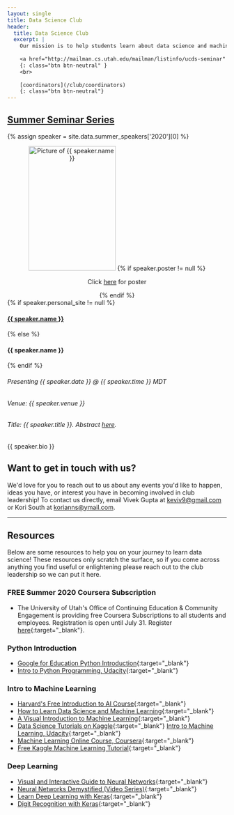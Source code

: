 ```yaml
---
layout: single
title: Data Science Club
header:
  title: Data Science Club
  excerpt: |
    Our mission is to help students learn about data science and machine learning through tutorials, presentations from industry professionals, and hands-on experience.
    
    <a href="http://mailman.cs.utah.edu/mailman/listinfo/ucds-seminar" target="_blank">join our mailing list</a>
    {: class="btn btn-neutral" }
    <br>
    
    [coordinators](/club/coordinators)
    {: class="btn btn-neutral"}  
---
```


<style>
img.speaker {
  width: 200px;
  height: 286px;
  object-fit: cover;
}
</style>

## [Summer Seminar Series](/club/summer-seminar-series)

<!-- Upcoming speaker. Assumes the next speaker is always at the top of the yml file -->
{% assign speaker = site.data.summer_speakers['2020'][0] %}

<div style="margin-bottom: 1rem">
  <div class="row" style="margin-bottom: 1rem">
    <div class="col-lg-3">
      <center>
        <img src="{{ speaker.img }}" alt="Picture of {{ speaker.name }}" class="rounded shadow speaker">
        {% if speaker.poster != null %}
          <p>Click <a href="{{ speaker.poster }}" target="_blank">here</a> for poster</p>
        {% endif %}
      </center>
    </div>
    <div class="col-lg-9">
        {% if speaker.personal_site != null %}
          <h4><a href="{{ speaker.personal_site }}" target="_blank">{{ speaker.name }}</a></h4>
        {% else %}
          <h4>{{ speaker.name }}</h4>
        {% endif %}
        <h6>Presenting {{ speaker.date }} @ {{ speaker.time }} MDT</h6>
        <h6>Venue: {{ speaker.venue }}</h6>
        <h6>Title: {{ speaker.title }}. Abstract <a href="{{ speaker.filename | prepend: "/club/sss-2020/" }}" target="_blank" style="text-decoration:underline;">here</a>.</h6>
        <p>{{ speaker.bio }}</p>
    </div>
  </div>
</div>


## Want to get in touch with us?

We'd love for you to reach out to us about any events you'd like to happen, ideas you have, or interest you have in becoming involved in club leadership! To contact us directly, email Vivek Gupta at [keviv9@gmail.com](mailto:keviv9@gmail.com) or Kori South at [korianns@ymail.com](mailto:korianns@ymail.com).

---

## Resources

Below are some resources to help you on your journey to learn data science! These resources only scratch the surface, so if you come across anything you find useful or enlightening please reach out to the club leadership so we can put it here.

### FREE Summer 2020 Coursera Subscription
* The University of Utah's Office of Continuing Education & Community Engagement is providing free Coursera Subscriptions to all students and employees. Registration is open until July 31. Register [here](https://continue.utah.edu/coursera){:target="_blank"}.



### Python Introduction
* [Google for Education Python Introduction](https://developers.google.com/edu/python/){:target="_blank"}
* [Intro to Python Programming, Udacity](https://www.udacity.com/course/introduction-to-python--ud1110){:target="_blank"}

### Intro to Machine Learning
* [Harvard's Free Introduction to AI Course](https://www.edx.org/course/cs50s-introduction-to-artificial-intelligence-with-python){:target="_blank"}
* [How to Learn Data Science and Machine Learning](http://blog.kaggle.com/2017/04/17/the-best-sources-to-study-machine-learning-and-ai-with-ben-hamner-kaggle-cto/){:target="_blank"}
* [A Visual Introduction to Machine Learning](http://www.r2d3.us/visual-intro-to-machine-learning-part-1/){:target="_blank"}
* [Data Science Tutorials on Kaggle](http://blog.kaggle.com/category/tutorials/){:target="_blank"}
[Intro to Machine Learning, Udacity](https://www.udacity.com/course/intro-to-machine-learning--ud120){:target="_blank"}
* [Machine Learning Online Course, Coursera](https://www.coursera.org/learn/machine-learning){:target="_blank"}
* [Free Kaggle Machine Learning Tutorial](http://blog.kaggle.com/2016/04/25/free-kaggle-machine-learning-tutorial-for-python/){:target="_blank"}

### Deep Learning
* [Visual and Interactive Guide to Neural Networks](http://jalammar.github.io/visual-interactive-guide-basics-neural-networks/){:target="_blank"}
* [Neural Networks Demystified (Video Series)](https://www.youtube.com/watch?v=bxe2T-V8XRs){:target="_blank"}
* [Learn Deep Learning with Keras](http://p.migdal.pl/2017/04/30/teaching-deep-learning.html){:target="_blank"}
* [Digit Recognition with Keras](http://machinelearningmastery.com/handwritten-digit-recognition-using-convolutional-neural-networks-python-keras/){:target="_blank"}